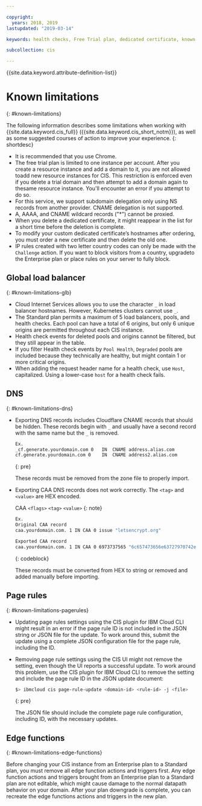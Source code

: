 ```yaml
---

copyright:
  years: 2018, 2019
lastupdated: "2019-03-14"

keywords: health checks, Free Trial plan, dedicated certificate, known issues

subcollection: cis

---
```


{{site.data.keyword.attribute-definition-list}}

# Known limitations
{: #known-limitations}

The following information describes some limitations when working with {{site.data.keyword.cis_full}} ({{site.data.keyword.cis_short_notm}}), as well as some suggested courses of action to improve your experience.
{: shortdesc}

* It is recommended that you use Chrome.
* The free trial plan is limited to one instance per account. After you create a resource instance and add a domain to it, you are not allowed toadd new resource instances for CIS. This restriction is enforced even if you delete a trial domain and then attempt to add a domain again to thesame resource instance. You'll encounter an error if you attempt to do so.
* For this service, we support subdomain delegation only using NS records from another provider. CNAME delegation is not supported.
* A, AAAA, and CNAME wildcard records ("*") cannot be proxied.
* When you delete a dedicated certificate, it might reappear in the list for a short time before the deletion is complete.
* To modify your custom dedicated certificate’s hostnames after ordering, you must order a new certificate and then delete the old one.
* IP rules created with two letter country codes can only be made with the `Challenge` action. If you want to block visitors from a country, upgradeto the Enterprise plan or place rules on your server to fully block.

## Global load balancer
{: #known-limitations-glb}

* Cloud Internet Services allows you to use the character `_` in load balancer hostnames. However, Kubernetes clusters cannot use `_`.
* The Standard plan permits a maximum of 5 load balancers, pools, and health checks. Each pool can have a total of 6 origins, but only 6 unique origins are permitted throughout each CIS instance.
* Health check events for deleted pools and origins cannot be filtered, but they still appear in the table.
* If you filter Health check events by `Pool Health`, `Degraded` pools are included because they technically are healthy, but might contain 1 or more critical origins.
* When adding the request header name for a health check, use `Host`, capitalized. Using a lower-case `host` for a health check fails.

## DNS
{: #known-limitations-dns}

* Exporting DNS records includes Cloudflare CNAME records that should be hidden. These records begin with `_` and usually have a second record with  the same name but the `_` is removed.

    ```sh
    Ex.
    _cf.generate.yourdomain.com 0   IN  CNAME address.alias.com
    cf.generate.yourdomain.com 0    IN  CNAME address2.alias.com
    ```
    {: pre}

    These records must be removed from the zone file to properly import.

* Exporting CAA DNS records does not work correctly. The `<tag>` and `<value>` are HEX encoded.

    CAA `<flags>` `<tag>` `<value>`
    {: note}

    ```sh
    Ex.
    Original CAA record
    caa.yourdomain.com. 1 IN CAA 0 issue "letsencrypt.org"
 
    Exported CAA record
    caa.yourdomain.com. 1 IN CAA 0 6973737565 "6c657473656e63727970742e6f7267"
    ```
    {: codeblock}

    These records must be converted from HEX to string or removed and added manually before importing.

## Page rules
{: #known-limitations-pagerules}

* Updating page rules settings using the CIS plugin for IBM Cloud CLI might result in an error if the page rule ID is not included in the JSON string or JSON file for the update. To work around this, submit the update using a complete JSON configuration file for the page rule, including the ID.
* Removing page rule settings using the CIS UI might not remove the setting, even though the UI reports a successful update. To work around this problem, use the CIS plugin for IBM Cloud CLI to remove the setting and include the page rule ID in the JSON update document:

    ```sh
    $> ibmcloud cis page-rule-update <domain-id> <rule-id> -j <file>
    ```
    {: pre}

    The JSON file should include the complete page rule configuration, including ID, with the necessary updates.

## Edge functions
{: #known-limitations-edge-functions}

Before changing your CIS instance from an Enterprise plan to a Standard plan, you must remove all edge function actions and triggers first. Any edge function actions and triggers brought from an Enterprise plan to a Standard plan are not editable, which might cause damage to the normal datapath behavior on your domain. After your plan downgrade is complete, you can recreate the edge functions actions and triggers in the new plan.
